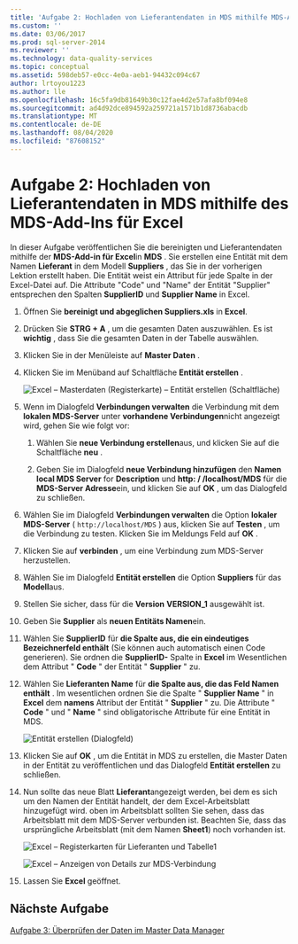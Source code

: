 ```yaml
---
title: 'Aufgabe 2: Hochladen von Lieferantendaten in MDS mithilfe MDS-Add-in für Excel | Microsoft-Dokumentation'
ms.custom: ''
ms.date: 03/06/2017
ms.prod: sql-server-2014
ms.reviewer: ''
ms.technology: data-quality-services
ms.topic: conceptual
ms.assetid: 598deb57-e0cc-4e0a-aeb1-94432c094c67
author: lrtoyou1223
ms.author: lle
ms.openlocfilehash: 16c5fa9db81649b30c12fae4d2e57afa8bf094e8
ms.sourcegitcommit: ad4d92dce894592a259721a1571b1d8736abacdb
ms.translationtype: MT
ms.contentlocale: de-DE
ms.lasthandoff: 08/04/2020
ms.locfileid: "87608152"
---
```

# <a name="task-2-uploading-supplier-data-to-mds-using-mds-add-in-for-excel"></a>Aufgabe 2: Hochladen von Lieferantendaten in MDS mithilfe des MDS-Add-Ins für Excel
  In dieser Aufgabe veröffentlichen Sie die bereinigten und Lieferantendaten mithilfe der **MDS-Add-in für Excel**in **MDS** . Sie erstellen eine Entität mit dem Namen **Lieferant** in dem Modell **Suppliers** , das Sie in der vorherigen Lektion erstellt haben. Die Entität weist ein Attribut für jede Spalte in der Excel-Datei auf. Die Attribute "Code" und "Name" der Entität "Supplier" entsprechen den Spalten **SupplierID** und **Supplier Name** in Excel.  
  
1.  Öffnen Sie **bereinigt und abgeglichen Suppliers.xls** in **Excel**.  
  
2.  Drücken Sie **STRG + A** , um die gesamten Daten auszuwählen. Es ist **wichtig** , dass Sie die gesamten Daten in der Tabelle auswählen.  
  
3.  Klicken Sie in der Menüleiste auf **Master Daten** .  
  
4.  Klicken Sie im Menüband auf Schaltfläche **Entität erstellen** .  
  
     ![Excel – Masterdaten (Registerkarte) – Entität erstellen (Schaltfläche)](../../2014/tutorials/media/et-ulingsdtomdsusingmdsaddinforexcel-01.jpg "Excel – Masterdaten (Registerkarte) – Entität erstellen (Schaltfläche)")  
  
5.  Wenn im Dialogfeld **Verbindungen verwalten** die Verbindung mit dem **lokalen MDS-Server** unter **vorhandene Verbindungen**nicht angezeigt wird, gehen Sie wie folgt vor:  
  
    1.  Wählen Sie **neue Verbindung erstellen**aus, und klicken Sie auf die Schaltfläche **neu** .  
  
    2.  Geben Sie im Dialogfeld **neue Verbindung hinzufügen** den **Namen local MDS Server** for **Description** und **http: \/ /localhost/MDS** für die **MDS-Server Adresse**ein, und klicken Sie auf **OK** , um das Dialogfeld zu schließen.  
  
6.  Wählen Sie im Dialogfeld **Verbindungen verwalten** die Option **lokaler MDS-Server** ( `http://localhost/MDS` ) aus, klicken Sie auf **Testen** , um die Verbindung zu testen. Klicken Sie im Meldungs Feld auf **OK** .  
  
7.  Klicken Sie auf **verbinden** , um eine Verbindung zum MDS-Server herzustellen.  
  
8.  Wählen Sie im Dialogfeld **Entität erstellen** die Option **Suppliers** für das **Modell**aus.  
  
9. Stellen Sie sicher, dass für die **Version** **VERSION_1** ausgewählt ist.  
  
10. Geben Sie **Supplier** als **neuen Entitäts Namen**ein.  
  
11. Wählen Sie **SupplierID** für **die Spalte aus, die ein eindeutiges Bezeichnerfeld enthält** (Sie können auch automatisch einen Code generieren). Sie ordnen die **SupplierID-** Spalte in **Excel** im Wesentlichen dem Attribut " **Code** " der Entität " **Supplier** " zu.  
  
12. Wählen Sie **Lieferanten Name** für **die Spalte aus, die das Feld Namen enthält** . Im wesentlichen ordnen Sie die Spalte " **Supplier Name** " in **Excel** dem **namens** Attribut der Entität " **Supplier** " zu. Die Attribute " **Code** " und " **Name** " sind obligatorische Attribute für eine Entität in MDS.  
  
     ![Entität erstellen (Dialogfeld)](../../2014/tutorials/media/et-ulingsdtomdsusingmdsaddinforexcel-02.jpg "Entität erstellen (Dialogfeld)")  
  
13. Klicken Sie auf **OK** , um die Entität in MDS zu erstellen, die Master Daten in der Entität zu veröffentlichen und das Dialogfeld **Entität erstellen** zu schließen.  
  
14. Nun sollte das neue Blatt **Lieferant**angezeigt werden, bei dem es sich um den Namen der Entität handelt, der dem Excel-Arbeitsblatt hinzugefügt wird. oben im Arbeitsblatt sollten Sie sehen, dass das Arbeitsblatt mit dem MDS-Server verbunden ist. Beachten Sie, dass das ursprüngliche Arbeitsblatt (mit dem Namen **Sheet1**) noch vorhanden ist.  
  
     ![Excel – Registerkarten für Lieferanten und Tabelle1](../../2014/tutorials/media/et-ulingsdtomdsusingmdsaddinforexcel-03.jpg "Excel – Registerkarten für Lieferanten und Tabelle1")  
  
     ![Excel – Anzeigen von Details zur MDS-Verbindung](../../2014/tutorials/media/et-ulingsdtomdsusingmdsaddinforexcel-04.jpg "Excel – Anzeigen von Details zur MDS-Verbindung")  
  
15. Lassen Sie **Excel** geöffnet.  
  
## <a name="next-task"></a>Nächste Aufgabe  
 [Aufgabe 3: Überprüfen der Daten im Master Data Manager](../../2014/tutorials/task-3-verifying-the-data-in-master-data-manager.md)  
  
  

